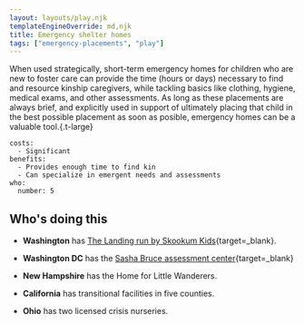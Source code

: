 ```yaml
---
layout: layouts/play.njk
templateEngineOverride: md,njk
title: Emergency shelter homes
tags: ["emergency-placements", "play"]
---
```


When used strategically, short-term emergency homes for children who are new to foster care can provide the time (hours or days) necessary to find and resource kinship caregivers, while tackling basics like clothing, hygiene, medical exams, and other assessments. As long as these placements are always brief, and explicitly used in support of ultimately placing that child in the best possible placement as soon as posible, emergency homes can be a valuable tool.{.t-large}

    costs:
      - Significant
    benefits:
      - Provides enough time to find kin
      - Can specialize in emergent needs and assessments
    who:
      number: 5

## Who's doing this

* **Washington** has [The Landing run by Skookum Kids](http://www.skookumkids.org/){target=_blank}.

* **Washington DC** has the [Sasha Bruce assessment center](https://www.sashabruce.org/){target=_blank}

* **New Hampshire** has the Home for Little Wanderers.

* **California** has transitional facilities in five counties.

* **Ohio** has two licensed crisis nurseries.